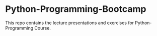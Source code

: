 # Python-Programming-Bootcamp
This repo contains the lecture presentations and exercises for Python-Programming Course.
